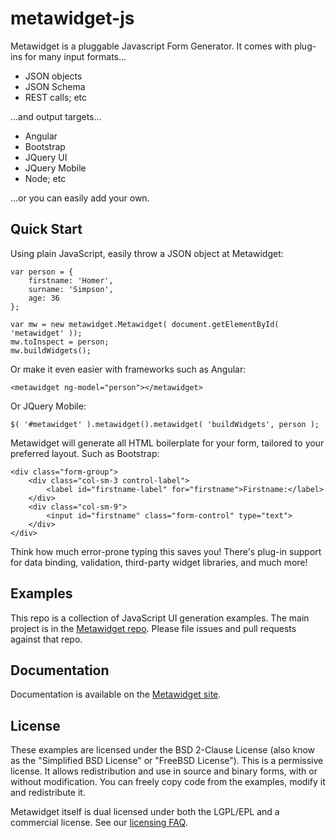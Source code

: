 # metawidget-js

Metawidget is a pluggable Javascript Form Generator. It comes with plug-ins for many input formats...

 * JSON objects
 * JSON Schema
 * REST calls; etc
 
...and output targets...

 * Angular
 * Bootstrap
 * JQuery UI
 * JQuery Mobile
 * Node; etc
 
...or you can easily add your own.

## Quick Start

Using plain JavaScript, easily throw a JSON object at Metawidget:

    var person = {
        firstname: 'Homer',
        surname: 'Simpson',
        age: 36
    };

    var mw = new metawidget.Metawidget( document.getElementById( 'metawidget' ));
    mw.toInspect = person;
    mw.buildWidgets();

Or make it even easier with frameworks such as Angular:

    <metawidget ng-model="person"></metawidget>

Or JQuery Mobile:

    $( '#metawidget' ).metawidget().metawidget( 'buildWidgets', person );
    
Metawidget will generate all HTML boilerplate for your form, tailored to your preferred layout. Such as Bootstrap:

    <div class="form-group">
        <div class="col-sm-3 control-label">
            <label id="firstname-label" for="firstname">Firstname:</label>
        </div>
        <div class="col-sm-9">
            <input id="firstname" class="form-control" type="text">
        </div>
    </div>
    
Think how much error-prone typing this saves you! There's plug-in support for data binding, validation,
third-party widget libraries, and much more! 

## Examples

This repo is a collection of JavaScript UI generation examples. The main project is in the
[Metawidget repo](https://github.com/metawidget/metawidget). Please file issues and pull requests against that repo.

## Documentation

Documentation is available on the [Metawidget site](http://metawidget.org/).

## License

These examples are licensed under the BSD 2-Clause License (also know as the "Simplified BSD License"
or "FreeBSD License"). This is a permissive license. It allows redistribution and use in source and
binary forms, with or without modification. You can freely copy code from the examples, modify it and
redistribute it.

Metawidget itself is dual licensed under both the LGPL/EPL and a commercial license. See our
[licensing FAQ](http://metawidget.org/doc/faq/licensing.php).
